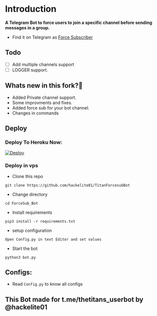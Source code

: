 # Introduction
**A Telegram Bot to force users to join a specific channel before sending messages in a group.**
- Find it on Telegram as [Force Subscriber](https://t.me/TheTitans_ForceSubBot)

## Todo
- [ ] Add multiple channels support
- [ ] LOGGER support.

## Whats new in this fork?🤔
- Added Private channel support.
- Some improvments and fixes.
- Added force sub for your bot channel.
- Changes in commands

## Deploy

### Deploy To Heroku Now:
[![Deploy](https://www.herokucdn.com/deploy/button.svg)](https://heroku.com/deploy?template=https://github.com/hackelite01/TitanForcesubBot)

### Deploy in vps
- Clone this repo
```
git clone https://github.com/hackelite01/TitanForcesubBot
```
- Change directory
```
cd ForceSub_Bot
```
- Install requirements
```
pip3 install -r requirements.txt
```
- setup configuration
```
Open Config.py in text Editor and set values
```
- Start the bot
```
python3 bot.py
```
## Configs:
- Read `Config.py` to know all configs

## This Bot made for t.me/thetitans_userbot by @hackelite01